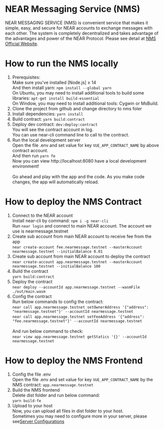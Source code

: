 # NEAR Messaging Service (NMS)

NEAR MESSAGING SERVICE (NMS) is convenient service that makes it simple, easy, and secure for NEAR accounts to exchange messages with each other. The system is completely decentralized and takes advantage of the advantages and power of the NEAR Protocol. Please see detail at [NMS Official Website](https://nearmessage.com/).

# How to run the NMS locally

1. Prerequisites:
<br />Make sure you've installed [Node.js] ≥ 14
<br />And then install yarn: `npm install --global yarn`
<br />On Ubuntu, you may need to install additional tools to build some libraries: `apt-get install build-essential`
<br />On Window, you may need to install additional tools: Cygwin or MsBuild.
2. Clone the project from github and change directory to nms foler
3. Install dependencies: `yarn install`
4. Build contract: `yarn build:contract`
5. Deploy dev contract: `dev:deploy:contract`
<br />You will see the contract account in log.
<br />You can use near-cli command line to call to the contract.
6. Run the local development server
<br />Open the file .env and set value for key `VUE_APP_CONTRACT_NAME` by above contract account.
<br />And then run `yarn fe`
<br />Now you can view http://localhost:8080 have a local development environment!
<br /><br />Go ahead and play with the app and the code. As you make code changes, the app will automatically reload.

# How to deploy the NMS Contract
1. Connect to the NEAR account
<br />Install near-cli by command: `npm i -g near-cli`
<br />Run `near login` and connect to main NEAR account. The account we use is nearmessage.testnet
2. Create sub account from main NEAR account to receive fee from the app
<br />`near create-account fee.nearmessage.testnet --masterAccount nearmessage.testnet --initialBalance 0.01`
3. Create sub account from main NEAR account to deploy the contract
<br />`near create-account app.nearmessage.testnet --masterAccount nearmessage.testnet --initialBalance 100`
4. Build the contract
<br />`yarn build:contract`
5. Deploy the contract
<br />`near deploy --accountId app.nearmessage.testnet --wasmFile ./out/main.wasm`
6. Config the contract
<br />Run below commands to config the contract:
<br />`near call app.nearmessage.testnet setOwnerAddress '{"address": "nearmessage.testnet"}' --accountId nearmessage.testnet`
<br />`near call app.nearmessage.testnet setFeeAddress '{"address": "fee.nearmessage.testnet"}' --accountId nearmessage.testnet`
<br /><br />And run below command to check:
<br />`near view app.nearmessage.testnet getStatics '{}' --accountId nearmessage.testnet`

# How to deploy the NMS Frontend
1. Config the file .env
<br />Open the file .env and set value for key `VUE_APP_CONTRACT_NAME` by the NMS contract: `app.nearmessage.testnet`
2. Build the NMS frontend
<br />Delete dist folder and run below command:
<br />`yarn build-fe`
3. Upload to your host
<br />Now, you can upload all files in dist folder to your host.
<br />Sometimes you may need to configure more in your server, please see[Server Configurations](https://router.vuejs.org/guide/essentials/history-mode.html#example-server-configurations)
